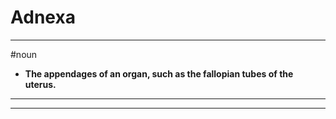 # Adnexa
---
#noun
- **The appendages of an organ, such as the fallopian tubes of the uterus.**
---
---
